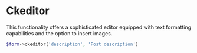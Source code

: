 # Ckeditor

This functionality offers a sophisticated editor equipped with text formatting capabilities and the option to insert images.
```php
$form->ckeditor('description', 'Post description')
```
